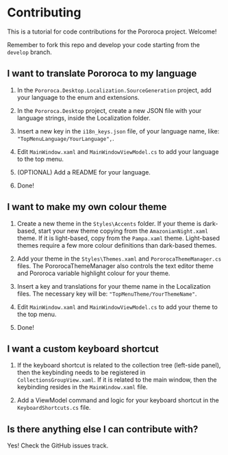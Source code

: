 # Contributing

This is a tutorial for code contributions for the Pororoca project. Welcome!

Remember to fork this repo and develop your code starting from the `develop` branch.

## I want to translate Pororoca to my language

1) In the `Pororoca.Desktop.Localization.SourceGeneration` project, add your language to the enum and extensions.

2) In the `Pororoca.Desktop` project, create a new JSON file with your language strings, inside the Localization folder.

3) Insert a new key in the `i18n_keys.json` file, of your language name, like: `"TopMenuLanguage/YourLanguage",`.

4) Edit `MainWindow.xaml` and `MainWindowViewModel.cs` to add your language to the top menu.

5) (OPTIONAL) Add a README for your language.

6) Done!

## I want to make my own colour theme

1) Create a new theme in the `Styles\Accents` folder. If your theme is dark-based, start your new theme copying from the `AmazonianNight.xaml` theme. If it is light-based, copy from the `Pampa.xaml` theme. Light-based themes require a few more colour definitions than dark-based themes.

2) Add your theme in the `Styles\Themes.xaml` and `PororocaThemeManager.cs` files. The PororocaThemeManager also controls the text editor theme and Pororoca variable highlight colour for your theme.

3) Insert a key and translations for your theme name in the Localization files. The necessary key will be: `"TopMenuTheme/YourThemeName"`.

4) Edit `MainWindow.xaml` and `MainWindowViewModel.cs` to add your theme to the top menu.

5) Done!

## I want a custom keyboard shortcut

1) If the keyboard shortcut is related to the collection tree (left-side panel), then the keybinding needs to be registered in `CollectionsGroupView.xaml`. If it is related to the main window, then the keybinding resides in the `MainWindow.xaml` file.

2) Add a ViewModel command and logic for your keyboard shortcut in the `KeyboardShortcuts.cs` file.

## Is there anything else I can contribute with?

Yes! Check the GitHub issues track.